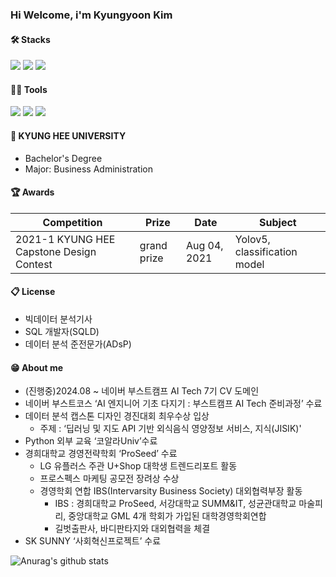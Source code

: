 ### Hi Welcome, i'm Kyungyoon Kim

#### 🛠️ Stacks

<img src="https://img.shields.io/badge/Python-3766AB?style=flat-square&logo=Python&logoColor=white"/> <img src="https://img.shields.io/badge/MySQL-4479A1?style=flat-square&logo=MySQL&logoColor=white"/> <img src="https://img.shields.io/badge/TensorFlow-FF6F00?style=flat-square&logo=TensorFlow&logoColor=white"/>

#### 💪🏼 Tools 

 <img src="https://img.shields.io/badge/Visual Studio Code-007ACC?style=flat-square&logo=Visual Studio Code&logoColor=white"/> <img src="https://img.shields.io/badge/GitHub-181717?style=flat-square&logo=GitHub&logoColor=white"/> <img src="https://img.shields.io/badge/Anaconda-44A833?style=flat-square&logo=Anaconda&logoColor=white"/>

#### 🏫 KYUNG HEE UNIVERSITY 
- Bachelor's Degree
- Major: Business Administration

#### 🏆 Awards

|Competition|Prize|Date|Subject|
|------|---|---|-----|
|2021-1 KYUNG HEE Capstone Design Contest|grand prize|Aug 04, 2021|Yolov5, classification model|

#### 📋 License

- 빅데이터 분석기사
- SQL 개발자(SQLD)
- 데이터 분석 준전문가(ADsP)

#### 😁 About me

- (진행중)2024.08 ~ 네이버 부스트캠프 AI Tech 7기 CV 도메인
- 네이버 부스트코스 ‘AI 엔지니어 기초 다지기 : 부스트캠프 AI Tech 준비과정’ 수료
- 데이터 분석 캡스톤 디자인 경진대회 최우수상 입상
  - 주제 :  ‘딥러닝 및 지도 API 기반 외식음식 영양정보 서비스, 지식(JISIK)'
- Python 외부 교육 ‘코알라Univ’수료
- 경희대학교 경영전략학회 ‘ProSeed’ 수료
  - LG 유플러스 주관 U+Shop 대학생 트렌드리포트 활동
  - 프로스펙스 마케팅 공모전 장려상 수상
  - 경영학회 연합 IBS(Intervarsity Business Society) 대외협력부장 활동
    - IBS : 경희대학교 ProSeed, 서강대학교 SUMM&IT, 성균관대학교 마술피리, 중앙대학교 GML 4개 학회가 가입된 대학경영학회연합
    - 길벗출판사, 바디판타지와 대외협력을 체결
- SK SUNNY ‘사회혁신프로젝트’ 수료

![Anurag's github stats](https://github-readme-stats.vercel.app/api?username=kkyungyoon&show_icons=true)
